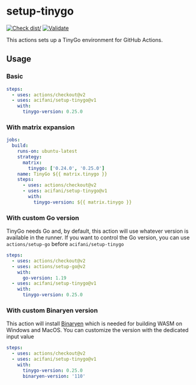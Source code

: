 # setup-tinygo

[![Check dist/](https://github.com/acifani/setup-tinygo/actions/workflows/check-dist.yml/badge.svg)](https://github.com/acifani/setup-tinygo/actions/workflows/check-dist.yml)
[![Validate](https://github.com/acifani/setup-tinygo/actions/workflows/validate.yml/badge.svg)](https://github.com/acifani/setup-tinygo/actions/workflows/validate.yml)

This actions sets up a TinyGo environment for GitHub Actions.

## Usage

### Basic

```yaml
steps:
  - uses: actions/checkout@v2
  - uses: acifani/setup-tinygo@v1
    with:
      tinygo-version: 0.25.0
```

### With matrix expansion

```yaml
jobs:
  build:
    runs-on: ubuntu-latest
    strategy:
      matrix:
        tinygo: ['0.24.0', '0.25.0']
    name: TinyGo ${{ matrix.tinygo }}
    steps:
      - uses: actions/checkout@v2
      - uses: acifani/setup-tinygo@v1
        with:
          tinygo-version: ${{ matrix.tinygo }}
```

### With custom Go version

TinyGo needs Go and, by default, this action will use whatever
version is available in the runner. If you want to control the
Go version, you can use `actions/setup-go` before `acifani/setup-tinygo`

```yaml
steps:
  - uses: actions/checkout@v2
  - uses: actions/setup-go@v2
    with:
      go-version: 1.19
  - uses: acifani/setup-tinygo@v1
    with:
      tinygo-version: 0.25.0
```

### With custom Binaryen version

This action will install [Binaryen](https://github.com/WebAssembly/binaryen)
which is needed for building WASM on Windows and MacOS.
You can customize the version with the dedicated input value

```yaml
steps:
  - uses: actions/checkout@v2
  - uses: acifani/setup-tinygo@v1
    with:
      tinygo-version: 0.25.0
      binaryen-version: '110'
```
